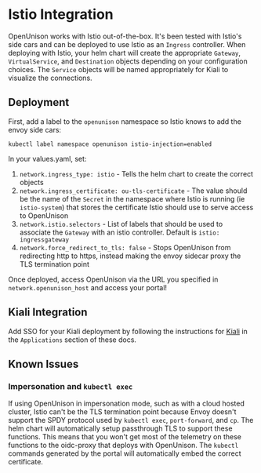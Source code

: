 # Istio Integration

OpenUnison works with Istio out-of-the-box.  It's been tested with Istio's side cars and can be deployed to use Istio as an `Ingress` controller.  When deploying with Istio, your helm chart will create the appropriate `Gateway`, `VirtualService`, and `Destination` objects depending on your configuration choices.  The `Service` objects will be named appropriately for Kiali to visualize the connections.

## Deployment

First, add a label to the `openunison` namespace so Istio knows to add the envoy side cars:

```
kubectl label namespace openunison istio-injection=enabled
```

In your values.yaml, set:

1. `network.ingress_type: istio` - Tells the helm chart to create the correct objects
2. `network.ingress_certificate: ou-tls-certificate` - The value should be the name of the `Secret` in the namespace where Istio is running (ie `istio-system`) that stores the certificate Istio should use to serve access to OpenUnison
3. `network.istio.selectors` - List of labels that should be used to associate the `Gateway` with an istio controller.  Default is `istio: ingressgateway`
4. `network.force_redirect_to_tls: false` - Stops OpenUnison from redirecting http to https, instead making the envoy sidecar proxy the TLS termination point

Once deployed, access OpenUnison via the URL you specified in `network.openunison_host` and access your portal!

## Kiali Integration

Add SSO for your Kiali deployment by following the instructions for [Kiali](../../applications/kiali) in the `Applications` section of these docs.

## Known Issues

### Impersonation and `kubectl exec`

If using OpenUnison in impersonation mode, such as with a cloud hosted cluster, Istio can't be the TLS termination point because Envoy doesn't support the SPDY protocol used by `kubectl exec`, `port-forward`, and `cp`.  The helm chart will automatically setup passthrough TLS to support these functions.  This means that you won't get most of the telemetry on these functions to the oidc-proxy that deploys with OpenUnison.  The `kubectl` commands generated by the portal will automatically embed the correct certificate.
